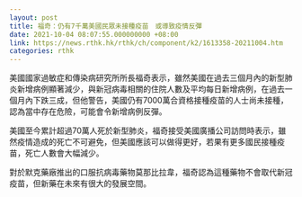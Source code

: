 ```yaml
---
layout: post
title: 福奇：仍有7千萬美國民眾未接種疫苗　或導致疫情反彈
date: 2021-10-04 08:07:55.000000000 +08:00
link: https://news.rthk.hk/rthk/ch/component/k2/1613358-20211004.htm
categories: rthk
---
```


美國國家過敏症和傳染病研究所所長福奇表示，雖然美國在過去三個月內的新型肺炎新增病例顯著減少，與新冠病毒相關的住院人數及平均每日新增病例，在過去一個月內下跌三成，但他警告，美國仍有7000萬合資格接種疫苗的人士尚未接種，認為當中存在危險，可能會令新增病例反彈。

美國至今累計超過70萬人死於新型肺炎，福奇接受美國廣播公司訪問時表示，雖然疫情造成的死亡不可避免，但美國應該可以做得更好，若果有更多國民接種疫苗，死亡人數會大幅減少。

對於默克藥廠推出的口服抗病毒藥物莫那比拉韋，福奇認為這種藥物不會取代新冠疫苗，但新藥在未來有很大的發展空間。
